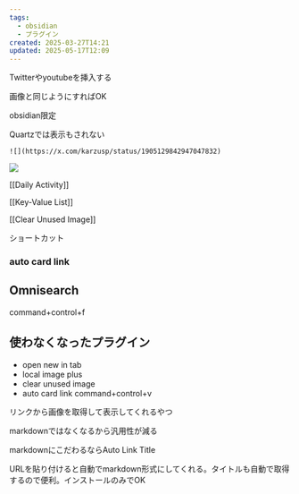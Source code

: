 ```yaml
---
tags:
  - obsidian
  - プラグイン
created: 2025-03-27T14:21
updated: 2025-05-17T12:09
---
```

Twitterやyoutubeを挿入する

画像と同じようにすればOK


obsidian限定

Quartzでは表示もされない

```
![](https://x.com/karzusp/status/1905129842947047832)
```

![](https://x.com/karzusp/status/1905129842947047832)


[[Daily Activity]]

[[Key-Value List]]

[[Clear Unused Image]]

ショートカット

### auto card link


## Omnisearch

command+control+f

## 使わなくなったプラグイン

* open new in tab
* local image plus
* clear unused image
* auto card link
command+control+v

リンクから画像を取得して表示してくれるやつ

markdownではなくなるから汎用性が減る

markdownにこだわるならAuto Link Title

URLを貼り付けると自動でmarkdown形式にしてくれる。タイトルも自動で取得するので便利。インストールのみでOK





